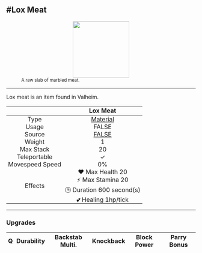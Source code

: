 <meta property="og:title" content="Lox Meat - MoreValheim" /><meta property="og:type" content="website" /><meta property="og:image" content="/assets/lox_meat.png" /><meta property="og:description" content="Lox Meat is an item found in Valheim." /><meta name="theme-color" content="#546D78"><meta name="twitter:card" content="summary_large_image">
#Lox Meat
-------------
<style>img {width:20px;}.tb {width:150px;display: block;margin-left: auto;margin-right: auto;}</style>

<style>.md-typeset table:not([class]) th:not([align]) {min-width:unset!important;}</style>
<style>td{padding:0em 0.3em!important;text-align:center!important;border-left:.05rem solid var(--md-default-fg-color--lightest)}</style>

<style>th{padding:0.1em 0.3em!important;text-align:center!important;font-weight:bold}</style>

<style>pre{text-align:right!important}</style>
<style>table tr td:first-child {border-left: 0;};</style>

<figure><img src="/assets/lox_meat.png" class="tb" /><figcaption><small>A raw slab of marbled meat.</small></figcaption></figure>

-------------

Lox meat is an item found in Valheim.

|        | Lox Meat              |
| ----------- | ------------------------------------ |
| Type | [Material](../../types/material)
| Usage | FALSE<br>
| Source | [FALSE](../../items/false)
| Weight | 1 |
| Max Stack | 20 |
| Teleportable | ✓
| Movespeed Speed | 0%
| Effects | ❤️ Max Health 20<br>⚡ Max Stamina 20<br>🕒 Duration 600 second(s) <br>💕 Healing 1hp/tick <br>

-------------

### Upgrades
| Q | Durability | Backstab Multi. | Knockback | Block Power | Parry Bonus
| - | - | - | - | - | - 
